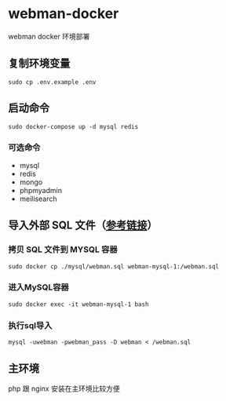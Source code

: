 # webman-docker
webman docker 环境部署

## 复制环境变量
`sudo cp .env.example .env`

## 启动命令
`sudo docker-compose up -d mysql redis`

### 可选命令
- mysql
- redis
- mongo
- phpmyadmin
- meilisearch

## 导入外部 SQL 文件（[参考链接](https://www.cnblogs.com/denghb/p/12309831.html)）

### 拷贝 SQL 文件到 MYSQL 容器
`sudo docker cp ./mysql/webman.sql webman-mysql-1:/webman.sql`

### 进入MySQL容器
`sudo docker exec -it webman-mysql-1 bash`

### 执行sql导入
`mysql -uwebman -pwebman_pass -D webman < /webman.sql`

## 主环境

php 跟 nginx 安装在主环境比较方便